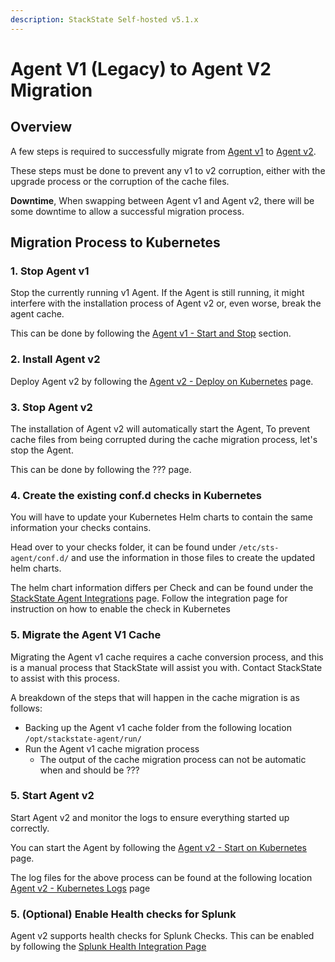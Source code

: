 ```yaml
---
description: StackState Self-hosted v5.1.x
---
```


# Agent V1 \(Legacy\) to Agent V2 Migration

## Overview

A few steps is required to successfully migrate from [Agent v1](/setup/agent/agent-v1.md) to [Agent v2](/setup/agent/about-stackstate-agent.md).

These steps must be done to prevent any v1 to v2 corruption, either with the upgrade process or the corruption of the cache files.

**Downtime**, When swapping between Agent v1 and Agent v2, there will be some downtime to allow a successful migration process.

## Migration Process to Kubernetes

### 1. Stop Agent v1

Stop the currently running v1 Agent. If the Agent is still running, it might interfere with the installation process of Agent v2 or, even worse, break the agent cache.

This can be done by following the [Agent v1 - Start and Stop](/setup/agent/agent-v1.md#start--stop--restart-the-agent) section.

### 2. Install Agent v2

Deploy Agent v2 by following the [Agent v2 - Deploy on Kubernetes](/setup/agent/kubernetes.md) page.

### 3. Stop Agent v2

The installation of Agent v2 will automatically start the Agent, To prevent cache files from being corrupted during the
cache migration process, let's stop the Agent.

This can be done by following the ??? page.

### 4. Create the existing conf.d checks in Kubernetes

You will have to update your Kubernetes Helm charts to contain the same information your checks contains.

Head over to your checks folder, it can be found under `/etc/sts-agent/conf.d/` and use the information in those files to create the updated helm charts.

The helm chart information differs per Check and can be found under the [StackState Agent Integrations](/stackpacks/integrations) page. 
Follow the integration page for instruction on how to enable the check in Kubernetes


### 5. Migrate the Agent V1 Cache

Migrating the Agent v1 cache requires a cache conversion process, and this is a manual process that StackState will assist you with.
Contact StackState to assist with this process.

A breakdown of the steps that will happen in the cache migration is as follows:

- Backing up the Agent v1 cache folder from the following location `/opt/stackstate-agent/run/`
- Run the Agent v1 cache migration process
   - The output of the cache migration process can not be automatic when and should be ???

### 5. Start Agent v2

Start Agent v2 and monitor the logs to ensure everything started up correctly.

You can start the Agent by following the [Agent v2 - Start on Kubernetes](???) page.

The log files for the above process can be found at the following location [Agent v2 - Kubernetes Logs](/setup/agent/kubernetes.md#log-files) page

### 5. (Optional) Enable Health checks for Splunk

Agent v2 supports health checks for Splunk Checks. This can be enabled by following the [Splunk Health Integration Page](/stackpacks/integrations/splunk/splunk_health.md)
